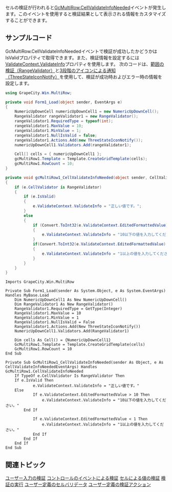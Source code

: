 セルの検証が行われると[GcMultiRow.CellValidateInfoNeeded](gcdocsite__documentlink?toc-item-id=d3e3fb56-4faa-4809-ae19-e81269a16c2b)イベントが発生します。このイベントを使用すると検証結果として表示される情報をカスタマイズすることができます。

## サンプルコード

GcMultiRow.CellValidateInfoNeededイベントで検証が成功したかどうかはIsValidプロパティで取得できます。また、検証情報を設定するには[ValidateContext.ValidateInfo](gcdocsite__documentlink?toc-item-id=960ebd6d-ad78-4f50-8ca4-7b7a0a361055)プロパティを使用します。
次のコードは、[範囲の検証（RangeValidator）](gcdocsite__documentlink?toc-item-id=E0B9198F-61A4-4745-824B-8D670699F6FB)と[3段階のアイコンによる通知（ThreeStateIconNotify）](gcdocsite__documentlink?toc-item-id=af222cd9-d952-4c8c-8e8d-f57db055dcbc)を使用して、検証が成功時およびエラー時の情報を設定します。

```csharp
using GrapeCity.Win.MultiRow;

private void Form1_Load(object sender, EventArgs e)
{
    NumericUpDownCell numericUpDownCell1 = new NumericUpDownCell();
    RangeValidator rangeValidator1 = new RangeValidator();
    rangeValidator1.RequiredType = typeof(int);
    rangeValidator1.MaxValue = 10;
    rangeValidator1.MinValue = 1;
    rangeValidator1.NullIsValid = false;
    rangeValidator1.Actions.Add(new ThreeStateIconNotify());
    numericUpDownCell1.Validators.Add(rangeValidator1);

    Cell[] cells = { numericUpDownCell1 };
    gcMultiRow1.Template = Template.CreateGridTemplate(cells);
    gcMultiRow1.RowCount = 10;
}

private void gcMultiRow1_CellValidateInfoNeeded(object sender, CellValidateInfoNeededEventArgs e)
{
    if (e.CellValidator is RangeValidator)
    {
        if (e.IsValid)
        {
            e.ValidateContext.ValidateInfo = "正しい値です。";
        }
        else
        {
            if (Convert.ToInt32(e.ValidateContext.EditedFormattedValue) > 10)
            {
                e.ValidateContext.ValidateInfo = "10以下の値を入力してください。";
            }
            if(Convert.ToInt32(e.ValidateContext.EditedFormattedValue) < 1)
            {
                e.ValidateContext.ValidateInfo = "1以上の値を入力してください。";
            }
        }
    }
}
```

```vbnet
Imports GrapeCity.Win.MultiRow

Private Sub Form1_Load(sender As System.Object, e As System.EventArgs) Handles MyBase.Load
    Dim NumericUpDownCell1 As New NumericUpDownCell()
    Dim RangeValidator1 As New RangeValidator()
    RangeValidator1.RequiredType = GetType(Integer)
    RangeValidator1.MaxValue = 10
    RangeValidator1.MinValue = 1
    RangeValidator1.NullIsValid = False
    RangeValidator1.Actions.Add(New ThreeStateIconNotify())
    NumericUpDownCell1.Validators.Add(RangeValidator1)

    Dim cells As Cell() = {NumericUpDownCell1}
    GcMultiRow1.Template = Template.CreateGridTemplate(cells)
    GcMultiRow1.RowCount = 10
End Sub

Private Sub GcMultiRow1_CellValidateInfoNeeded(sender As Object, e As CellValidateInfoNeededEventArgs) Handles GcMultiRow1.CellValidateInfoNeeded
    If TypeOf e.CellValidator Is RangeValidator Then
    If e.IsValid Then
            e.ValidateContext.ValidateInfo = "正しい値です。"
    Else
            If e.ValidateContext.EditedFormattedValue > 10 Then
                e.ValidateContext.ValidateInfo = "10以下の値を入力してください。"
        End If

            If e.ValidateContext.EditedFormattedValue < 1 Then
                e.ValidateContext.ValidateInfo = "1以上の値を入力してください。"
            End If
        End If
    End If
End Sub
```

## 関連トピック

[ユーザー入力の検証](gcdocsite__documentlink?toc-item-id=0f3efc93-9866-452e-a9a6-3a1f0ecb6591)
[コントロールのイベントによる検証](gcdocsite__documentlink?toc-item-id=0e497c36-9fdf-421d-936a-bd7205764e8a)
[セルによる値の検証](gcdocsite__documentlink?toc-item-id=ab9b7b07-c4bf-4eff-a5d1-427115093507)
[検証の実行](gcdocsite__documentlink?toc-item-id=d9af300a-bc41-4bfd-90ab-a506563789cf)
[ユーザー定義のセルバリデータ](gcdocsite__documentlink?toc-item-id=499e2e8c-530f-40ff-ac3d-699bd84478eb)
[ユーザー定義の検証アクション](gcdocsite__documentlink?toc-item-id=a2acbd38-76de-4afd-a7ca-eb03c99ffa6f)
